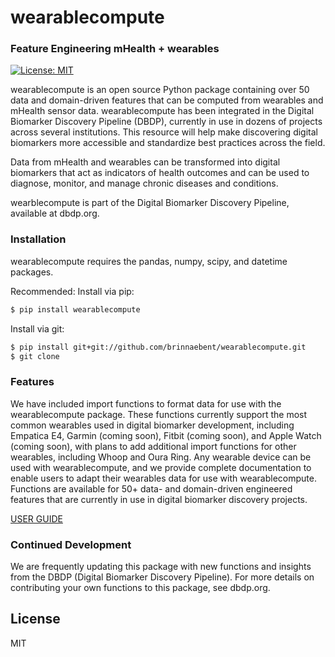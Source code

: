 # wearablecompute
### Feature Engineering mHealth + wearables

[![License: MIT](https://img.shields.io/badge/License-MIT-yellow.svg)](https://opensource.org/licenses/MIT)

wearablecompute is an open source Python package containing over 50 data and domain-driven features that can be computed from wearables and mHealth sensor data. wearablecompute has been integrated in the Digital Biomarker Discovery Pipeline (DBDP), currently in use in dozens of projects across several institutions. This resource will help make discovering digital biomarkers more accessible and standardize best practices across the field. 

Data from mHealth and wearables can be transformed into digital biomarkers that act as indicators of health outcomes and can be used to diagnose, monitor, and manage chronic diseases and conditions. 

wearblecompute is part of the Digital Biomarker Discovery Pipeline, available at dbdp.org.


### Installation

wearablecompute requires the pandas, numpy, scipy, and datetime packages.

Recommended: Install via pip:

```sh
$ pip install wearablecompute
```

Install via git:

```sh
$ pip install git+git://github.com/brinnaebent/wearablecompute.git
$ git clone
```

### Features

We have included import functions to format data for use with the wearablecompute package. These functions currently support the most common wearables used in digital biomarker development, including Empatica E4, Garmin (coming soon), Fitbit (coming soon), and Apple Watch (coming soon), with plans to add additional import functions for other wearables, including Whoop and Oura Ring. Any wearable device can be used with wearablecompute, and we provide complete documentation to enable users to adapt their wearables data for use with wearablecompute. Functions are available for 50+ data- and domain-driven engineered features that are currently in use in digital biomarker discovery projects. 

[USER GUIDE](https://github.com/brinnaebent/wearablecompute/wiki/USER-GUIDE)


### Continued Development

We are frequently updating this package with new functions and insights from the DBDP (Digital Biomarker Discovery Pipeline). For more details on contributing your own functions to this package, see dbdp.org. 


License
----

MIT



[//]: # (These are reference links used in the body of this note and get stripped out when the markdown processor does its job. There is no need to format nicely because it shouldn't be seen. Thanks SO - http://stackoverflow.com/questions/4823468/store-comments-in-markdown-syntax)


   [dill]: <https://github.com/joemccann/dillinger>
   [git-repo-url]: <https://github.com/joemccann/dillinger.git>
   [john gruber]: <http://daringfireball.net>
   [df1]: <http://daringfireball.net/projects/markdown/>
   [markdown-it]: <https://github.com/markdown-it/markdown-it>
   [Ace Editor]: <http://ace.ajax.org>
   [node.js]: <http://nodejs.org>
   [Twitter Bootstrap]: <http://twitter.github.com/bootstrap/>
   [jQuery]: <http://jquery.com>
   [@tjholowaychuk]: <http://twitter.com/tjholowaychuk>
   [express]: <http://expressjs.com>
   [AngularJS]: <http://angularjs.org>
   [Gulp]: <http://gulpjs.com>

   [PlDb]: <https://github.com/joemccann/dillinger/tree/master/plugins/dropbox/README.md>
   [PlGh]: <https://github.com/joemccann/dillinger/tree/master/plugins/github/README.md>
   [PlGd]: <https://github.com/joemccann/dillinger/tree/master/plugins/googledrive/README.md>
   [PlOd]: <https://github.com/joemccann/dillinger/tree/master/plugins/onedrive/README.md>
   [PlMe]: <https://github.com/joemccann/dillinger/tree/master/plugins/medium/README.md>
   [PlGa]: <https://github.com/RahulHP/dillinger/blob/master/plugins/googleanalytics/README.md>
